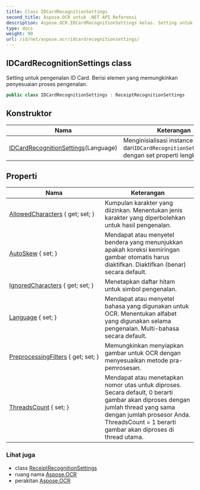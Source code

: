 ```yaml
---
title: Class IDCardRecognitionSettings
second_title: Aspose.OCR untuk .NET API Referensi
description: Aspose.OCR.IDCardRecognitionSettings kelas. Setting untuk pengenalan ID Card. Berisi elemen yang memungkinkan penyesuaian proses pengenalan.
type: docs
weight: 90
url: /id/net/aspose.ocr/idcardrecognitionsettings/
---
```

## IDCardRecognitionSettings class

Setting untuk pengenalan ID Card. Berisi elemen yang memungkinkan penyesuaian proses pengenalan.

```csharp
public class IDCardRecognitionSettings : ReceiptRecognitionSettings
```

## Konstruktor

| Nama | Keterangan |
| --- | --- |
| [IDCardRecognitionSettings](idcardrecognitionsettings/)(Language) | Menginisialisasi instance baru dari`IDCardRecognitionSettings`kelas dengan set properti lengkap. |

## Properti

| Nama | Keterangan |
| --- | --- |
| [AllowedCharacters](../../aspose.ocr/receiptrecognitionsettings/allowedcharacters/) { get; set; } | Kumpulan karakter yang diizinkan. Menentukan jenis karakter yang diperbolehkan untuk hasil pengenalan. |
| [AutoSkew](../../aspose.ocr/receiptrecognitionsettings/autoskew/) { set; } | Mendapat atau menyetel bendera yang menunjukkan apakah koreksi kemiringan gambar otomatis harus diaktifkan. Diaktifkan (benar) secara default. |
| [IgnoredCharacters](../../aspose.ocr/receiptrecognitionsettings/ignoredcharacters/) { get; set; } | Menetapkan daftar hitam untuk simbol pengenalan. |
| [Language](../../aspose.ocr/receiptrecognitionsettings/language/) { set; } | Mendapat atau menyetel bahasa yang digunakan untuk OCR.  Menentukan alfabet yang digunakan selama pengenalan. Multi-bahasa secara default. |
| [PreprocessingFilters](../../aspose.ocr/receiptrecognitionsettings/preprocessingfilters/) { get; set; } | Memungkinkan menyiapkan gambar untuk OCR dengan menyesuaikan metode pra-pemrosesan. |
| [ThreadsCount](../../aspose.ocr/receiptrecognitionsettings/threadscount/) { set; } | Mendapat atau menetapkan nomor utas untuk diproses. Secara default, 0 berarti gambar akan diproses dengan jumlah thread yang sama dengan jumlah prosesor Anda. ThreadsCount = 1 berarti gambar akan diproses di thread utama. |

### Lihat juga

* class [ReceiptRecognitionSettings](../receiptrecognitionsettings/)
* ruang nama [Aspose.OCR](../../aspose.ocr/)
* perakitan [Aspose.OCR](../../)


